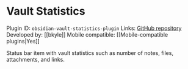 # Vault Statistics

Plugin ID: `obsidian-vault-statistics-plugin`
Links: [GitHub repository](https://github.com/bkyle/obsidian-vault-statistics-plugin)
Developed by: [[bkyle]]
Mobile compatible: [[Mobile-compatible plugins|Yes]]

Status bar item with vault statistics such as number of notes, files, attachments, and links.
